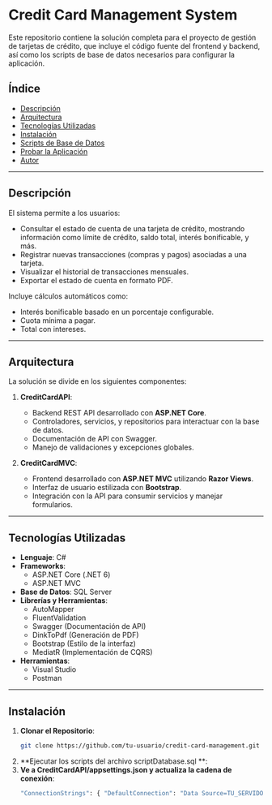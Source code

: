 # **Credit Card Management System**

Este repositorio contiene la solución completa para el proyecto de gestión de tarjetas de crédito, que incluye el código fuente del frontend y backend, así como los scripts de base de datos necesarios para configurar la aplicación.

## **Índice**

- [Descripción](#descripción)
- [Arquitectura](#arquitectura)
- [Tecnologías Utilizadas](#tecnologías-utilizadas)
- [Instalación](#instalación)
- [Scripts de Base de Datos](#scripts-de-base-de-datos)
- [Probar la Aplicación](#probar-la-aplicación)
- [Autor](#autor)

---

## **Descripción**

El sistema permite a los usuarios:
- Consultar el estado de cuenta de una tarjeta de crédito, mostrando información como límite de crédito, saldo total, interés bonificable, y más.
- Registrar nuevas transacciones (compras y pagos) asociadas a una tarjeta.
- Visualizar el historial de transacciones mensuales.
- Exportar el estado de cuenta en formato PDF.

Incluye cálculos automáticos como:
- Interés bonificable basado en un porcentaje configurable.
- Cuota mínima a pagar.
- Total con intereses.

---

## **Arquitectura**

La solución se divide en los siguientes componentes:

1. **CreditCardAPI**: 
   - Backend REST API desarrollado con **ASP.NET Core**.
   - Controladores, servicios, y repositorios para interactuar con la base de datos.
   - Documentación de API con Swagger.
   - Manejo de validaciones y excepciones globales.

2. **CreditCardMVC**:
   - Frontend desarrollado con **ASP.NET MVC** utilizando **Razor Views**.
   - Interfaz de usuario estilizada con **Bootstrap**.
   - Integración con la API para consumir servicios y manejar formularios.

---

## **Tecnologías Utilizadas**

- **Lenguaje**: C#
- **Frameworks**:
  - ASP.NET Core (.NET 6)
  - ASP.NET MVC
- **Base de Datos**: SQL Server
- **Librerías y Herramientas**:
  - AutoMapper
  - FluentValidation
  - Swagger (Documentación de API)
  - DinkToPdf (Generación de PDF)
  - Bootstrap (Estilo de la interfaz)
  - MediatR (Implementación de CQRS)
- **Herramientas**:
  - Visual Studio
  - Postman

---

## **Instalación**

1. **Clonar el Repositorio**:
   ```bash
   git clone https://github.com/tu-usuario/credit-card-management.git
2. **Ejecutar los scripts del archivo scriptDatabase.sql **:
3. **Ve a CreditCardAPI/appsettings.json y actualiza la cadena de conexión**:
      ```bash
   "ConnectionStrings": { "DefaultConnection": "Data Source=TU_SERVIDOR;Initial Catalog=CreditCardAccount;User ID=TU_USUARIO;Password=TU_PASSWORD;"}


